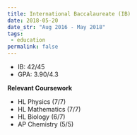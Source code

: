 ```yaml
---
title: International Baccalaureate (IB)
date: 2018-05-20
date_str: "Aug 2016 - May 2018"
tags:
 - education
permalink: false
---
```


* IB: 42/45
* GPA: 3.90/4.3

**Relevant Coursework**
* HL Physics (7/7)
* HL Mathematics (7/7)
* HL Biology (6/7)
* AP Chemistry (5/5)
